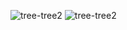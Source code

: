 ![tree-tree2](https://github.com/charanhu/Charan/blob/master/RedwoodJS.png?raw=true)
![tree-tree2](https://www.coursera.org/account/accomplishments/specialization/certificate/8JCRGDYPYQF6)
